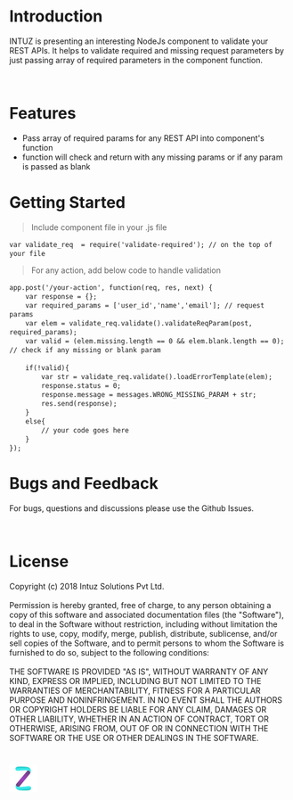 <h1>Introduction</h1>

INTUZ is presenting an interesting NodeJs component to validate your REST APIs. It helps to validate required and missing request parameters by just passing array of required parameters in the component function.

<br>
<h1>Features</h1>

- Pass array of required params for any REST API into component's function
- function will check and return with any missing params or if any param is passed as blank


<h1>Getting Started</h1>

> Include component file in your .js file

```
var validate_req  = require('validate-required'); // on the top of your file
```

> For any action, add below code to handle validation

```
app.post('/your-action', function(req, res, next) {
	var response = {};
	var required_params = ['user_id','name','email']; // request params	
	var elem = validate_req.validate().validateReqParam(post, required_params);
	var valid = (elem.missing.length == 0 && elem.blank.length == 0); // check if any missing or blank param

	if(!valid){
	    var str = validate_req.validate().loadErrorTemplate(elem);
	    response.status = 0;
	    response.message = messages.WRONG_MISSING_PARAM + str;
	    res.send(response);
	}
	else{
	    // your code goes here
	}
});
```

<h1>Bugs and Feedback</h1>

For bugs, questions and discussions please use the Github Issues.

<br>
<h1>License</h1>

Copyright (c) 2018 Intuz Solutions Pvt Ltd.
<br><br>
Permission is hereby granted, free of charge, to any person obtaining a copy of this software and associated documentation files (the "Software"), to deal in the Software without restriction, including without limitation the rights to use, copy, modify, merge, publish, distribute, sublicense, and/or sell copies of the Software, and to permit persons to whom the Software is furnished to do so, subject to the following conditions:
<br><br>
THE SOFTWARE IS PROVIDED "AS IS", WITHOUT WARRANTY OF ANY KIND, EXPRESS OR IMPLIED, INCLUDING BUT NOT LIMITED TO THE WARRANTIES OF MERCHANTABILITY, FITNESS FOR A PARTICULAR PURPOSE AND NONINFRINGEMENT. IN NO EVENT SHALL THE AUTHORS OR COPYRIGHT HOLDERS BE LIABLE FOR ANY CLAIM, DAMAGES OR OTHER LIABILITY, WHETHER IN AN ACTION OF CONTRACT, TORT OR OTHERWISE, ARISING FROM, OUT OF OR IN CONNECTION WITH THE SOFTWARE OR THE USE OR OTHER DEALINGS IN THE SOFTWARE.

<h1></h1>
<a href="http://www.intuz.com">
<img src="Screenshots/logo.jpg">
</a>